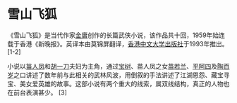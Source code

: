 # 雪山飞狐

《雪山飞狐》是当代作家[金庸](https://baike.baidu.com/item/金庸/128951)创作的长篇武侠小说，该作品共十回，1959年始连载于香港《新晚报》。英译本由莫锦屏翻译，[香港中文大学出版社](https://baike.baidu.com/item/香港中文大学出版社/20064733)于1993年推出。 [1-2] 

小说以[苗人凤](https://baike.baidu.com/item/苗人凤/179779)和[胡一刀](https://baike.baidu.com/item/胡一刀/178637)夫妇为主角，通过[宝树](https://baike.baidu.com/item/宝树/4115180)、苗人凤之女[苗若兰](https://baike.baidu.com/item/苗若兰/539055)、[平阿四](https://baike.baidu.com/item/平阿四/668253)及[陶百岁](https://baike.baidu.com/item/陶百岁/9841639)之口讲述了数年前与此相关的武林风波，用倒叙的手法讲述了江湖恩怨、藏宝寻宝、美女爱英雄的故事。这部小说有两个重大的线索，属双线结构，真正的人物也在前台表演甚少。 [3]

